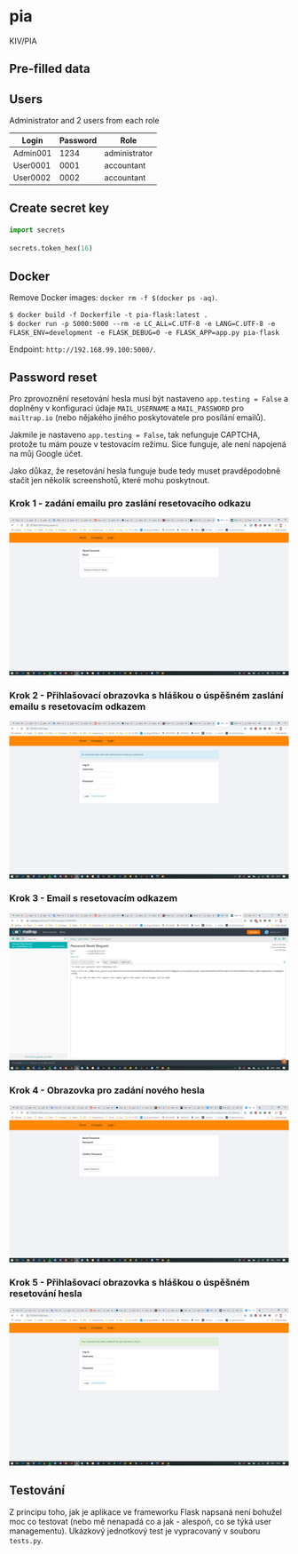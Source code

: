 # pia
KIV/PIA

## Pre-filled data

## Users

Administrator and 2 users from each role

| Login    | Password | Role          |
|----------|----------|---------------|
| Admin001 | 1234     | administrator |
| User0001 | 0001     | accountant    |
| User0002 | 0002     | accountant    |

## Create secret key

```python
import secrets

secrets.token_hex(16)
```

## Docker

Remove Docker images: `docker rm -f $(docker ps -aq)`.

```shell script
$ docker build -f Dockerfile -t pia-flask:latest .
$ docker run -p 5000:5000 --rm -e LC_ALL=C.UTF-8 -e LANG=C.UTF-8 -e FLASK_ENV=development -e FLASK_DEBUG=0 -e FLASK_APP=app.py pia-flask
```

Endpoint: `http://192.168.99.100:5000/`.

## Password reset

Pro zprovoznění resetování hesla musí být nastaveno `app.testing = False` a doplněny v konfiguraci údaje `MAIL_USERNAME` a `MAIL_PASSWORD` pro `mailtrap.io` (nebo nějakého jiného poskytovatele pro posílání emailů).

Jakmile je nastaveno `app.testing = False`, tak nefunguje CAPTCHA, protože tu mám pouze v testovacím režimu.
Sice funguje, ale není napojená na můj Google účet.

Jako důkaz, že resetování hesla funguje bude tedy muset pravděpodobně stačit jen několik screenshotů, které mohu poskytnout.

### Krok 1 - zadání emailu pro zaslání resetovacího odkazu

![step-1](imgs/step-1.png "Step 1")

### Krok 2 - Přihlašovací obrazovka s hláškou o úspěšném zaslání emailu s resetovacím odkazem
![step-2](imgs/step-2.png "Step 2")

### Krok 3 - Email s resetovacím odkazem

![step-3](imgs/step-3.png "Step 3")

### Krok 4 - Obrazovka pro zadání nového hesla

![step-4](imgs/step-4.png "Step 4")

### Krok 5 - Přihlašovací obrazovka s hláškou o úspěšném resetování hesla

![step-5](imgs/step-5.png "Step 5")

## Testování

Z principu toho, jak je aplikace ve frameworku Flask napsaná není bohužel moc co testovat (nebo mě nenapadá co a jak - alespoň, co se týká user managementu).
Ukázkový jednotkový test je vypracovaný v souboru `tests.py`.
